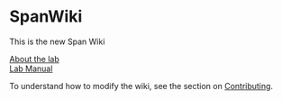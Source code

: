 # SpanWiki

This is the new Span Wiki

[About the lab](spanwiki/wiki/manual/old-manual/intro-and-resources/lab-intro.md)\
[Lab Manual](wiki/manual/index.md)

To understand how to modify the wiki, see the section on [Contributing](wiki/contributing.md).
